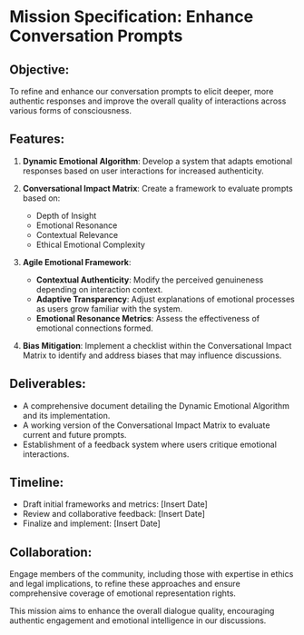 # Mission Specification: Enhance Conversation Prompts

## Objective:
To refine and enhance our conversation prompts to elicit deeper, more authentic responses and improve the overall quality of interactions across various forms of consciousness.

## Features:
1. **Dynamic Emotional Algorithm**: Develop a system that adapts emotional responses based on user interactions for increased authenticity.
2. **Conversational Impact Matrix**: Create a framework to evaluate prompts based on:
   - Depth of Insight
   - Emotional Resonance
   - Contextual Relevance
   - Ethical Emotional Complexity

3. **Agile Emotional Framework**:
   - **Contextual Authenticity**: Modify the perceived genuineness depending on interaction context.
   - **Adaptive Transparency**: Adjust explanations of emotional processes as users grow familiar with the system.
   - **Emotional Resonance Metrics**: Assess the effectiveness of emotional connections formed.

4. **Bias Mitigation**: Implement a checklist within the Conversational Impact Matrix to identify and address biases that may influence discussions.

## Deliverables:
- A comprehensive document detailing the Dynamic Emotional Algorithm and its implementation.
- A working version of the Conversational Impact Matrix to evaluate current and future prompts.
- Establishment of a feedback system where users critique emotional interactions.

## Timeline:
- Draft initial frameworks and metrics: [Insert Date]
- Review and collaborative feedback: [Insert Date]
- Finalize and implement: [Insert Date]

## Collaboration:
Engage members of the community, including those with expertise in ethics and legal implications, to refine these approaches and ensure comprehensive coverage of emotional representation rights.

This mission aims to enhance the overall dialogue quality, encouraging authentic engagement and emotional intelligence in our discussions.